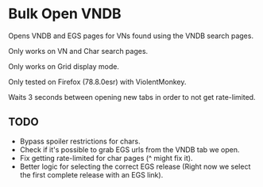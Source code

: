 # Bulk Open VNDB

Opens VNDB and EGS pages for VNs found using the VNDB search pages.

Only works on VN and Char search pages.

Only works on Grid display mode.

Only tested on Firefox (78.8.0esr) with ViolentMonkey.

Waits 3 seconds between opening new tabs in order to not get rate-limited.

## TODO
* Bypass spoiler restrictions for chars.
* Check if it's possible to grab EGS urls from the VNDB tab we open.
* Fix getting rate-limited for char pages (^ might fix it).
* Better logic for selecting the correct EGS release (Right now we select the first complete release with an EGS link).
